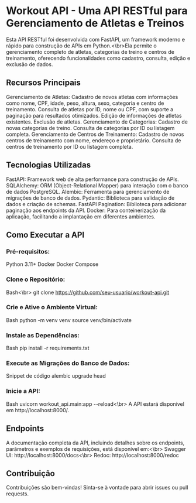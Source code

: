 # Workout API - Uma API RESTful para Gerenciamento de Atletas e Treinos
Esta API RESTful foi desenvolvida com FastAPI, um framework moderno e rápido para construção de APIs em Python.<\br>Ela permite o gerenciamento completo de atletas, categorias de treino e centros de treinamento, oferecendo funcionalidades como cadastro, consulta, edição e exclusão de dados.

## Recursos Principais
Gerenciamento de Atletas:
Cadastro de novos atletas com informações como nome, CPF, idade, peso, altura, sexo, categoria e centro de treinamento.
Consulta de atletas por ID, nome ou CPF, com suporte a paginação para resultados otimizados.
Edição de informações de atletas existentes.
Exclusão de atletas.
Gerenciamento de Categorias:
Cadastro de novas categorias de treino.
Consulta de categorias por ID ou listagem completa.
Gerenciamento de Centros de Treinamento:
Cadastro de novos centros de treinamento com nome, endereço e proprietário.
Consulta de centros de treinamento por ID ou listagem completa.

## Tecnologias Utilizadas
FastAPI: Framework web de alta performance para construção de APIs.
SQLAlchemy: ORM (Object-Relational Mapper) para interação com o banco de dados PostgreSQL.
Alembic: Ferramenta para gerenciamento de migrações de banco de dados.
Pydantic: Biblioteca para validação de dados e criação de schemas.
FastAPI Pagination: Biblioteca para adicionar paginação aos endpoints da API.
Docker: Para conteinerização da aplicação, facilitando a implantação em diferentes ambientes.

## Como Executar a API
### Pré-requisitos:
Python 3.11+
Docker
Docker Compose

### Clone o Repositório:
Bash<\br>
git clone https://github.com/seu-usuario/workout-api.git

### Crie e Ative o Ambiente Virtual:
Bash
python -m venv venv
source venv/bin/activate

### Instale as Dependências:
Bash
pip install -r requirements.txt

### Execute as Migrações do Banco de Dados:
Snippet de código
alembic upgrade head

### Inicie a API:
Bash
uvicorn workout_api.main:app --reload<\br>
A API estará disponível em http://localhost:8000/.

## Endpoints
A documentação completa da API, incluindo detalhes sobre os endpoints, parâmetros e exemplos de requisições, está disponível em:<\br>
Swagger UI: http://localhost:8000/docs<\br>
Redoc: http://localhost:8000/redoc

## Contribuição
Contribuições são bem-vindas! Sinta-se à vontade para abrir issues ou pull requests.
